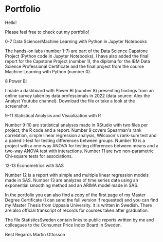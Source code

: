 # Portfolio

Hello!

Please feel free to check out my portfolio!

0-7 Data Science/Machine Learning with Python in Jupyter Notebooks

The hands-on labs (number 1-7) are part of the Data Science Capstone Project (Python code in Jupyter Notebooks). 
I have also added the final report for the Capstone Project (number 1), the diploma for the IBM Data Science Professional Certificate and the final project from the course Machine Learning with Python (number 0).

8 Power BI

I made a dashboard with Power BI (number 8) presenting findings from an online survey taken by data professionals in 2022 (data source: Alex the Analyst Youtube channel). Download the file or take a look at the screenshot. 

9-11 Statistical Analysis and Visualization with R

Number 9-10 are statistical analyses made in RStudio with two files per project; the R code and a report. 
Number 9 covers Spearman's rank correlation, simple linear regression analysis, Wilcoxon's rank-sum test and a paired t-test for testing differences between groups.
Number 10 is a project with a one-way ANOVA for testing differences between means and a two-way ANOVA test with interactions.
Number 11 are two non-parametric Chi-square tests for associations.

12-13 Econometrics with SAS

Number 12 is a report with simple and multiple linear regression models made in SAS.
Number 13 are analyzes of time series data using an exponential smoothing method and an ARIMA model made in SAS.

In the portfolio you can also find a copy of the first page of my Master Degree Certificate (I can send the full version if requested) and you can find my Master Thesis from Uppsala University. It is written in Swedish. There are also official transcript of records for courses taken after graduation.

The file StatisticsSweden contain links to public reports written by me and colleagues to the Consumer Price Index Board in Sweden.

Best Regards
Martin Ottosson
